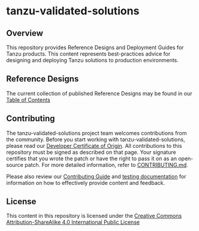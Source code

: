 # tanzu-validated-solutions

## Overview

This repository provides Reference Designs and Deployment Guides for Tanzu products. This content represents best-practices advice for designing and deploying Tanzu solutions to production environments.

## Reference Designs

The current collection of published Reference Designs may be found in our [Table of Contents](./src/toc.md)

## Contributing

The tanzu-validated-solutions project team welcomes contributions from the community. Before you start working with tanzu-validated-solutions, please
read our [Developer Certificate of Origin](https://cla.vmware.com/dco). All contributions to this repository must be
signed as described on that page. Your signature certifies that you wrote the patch or have the right to pass it on
as an open-source patch. For more detailed information, refer to [CONTRIBUTING.md](CONTRIBUTING.md).

Please also review our [Contributing Guide](CONTRIBUTING.md) and [testing documentation](TESTING.md) for information on how to effectively provide content and feedback.

## License

This content in this repository is licensed under the [Creative Commons Attribution-ShareAlike 4.0 International Public License](LICENSE-CC-Attribution-ShareAlike4.0)
